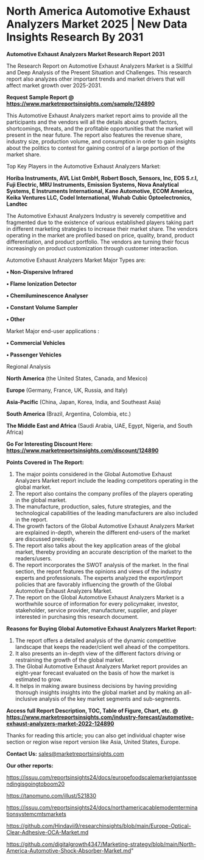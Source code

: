 # North America Automotive Exhaust Analyzers Market 2025 | New Data Insights Research By 2031

<strong>Automotive Exhaust Analyzers Market Research Report 2031</strong>

The Research Report on Automotive Exhaust Analyzers Market is a Skillful and Deep Analysis of the Present Situation and Challenges. This research report also analyzes other important trends and market drivers that will affect market growth over 2025-2031.

<strong>Request Sample Report @ <a href=https://www.marketreportsinsights.com/sample/124890>https://www.marketreportsinsights.com/sample/124890</a></strong>

This Automotive Exhaust Analyzers market report aims to provide all the participants and the vendors will all the details about growth factors, shortcomings, threats, and the profitable opportunities that the market will present in the near future. The report also features the revenue share, industry size, production volume, and consumption in order to gain insights about the politics to contest for gaining control of a large portion of the market share.

Top Key Players in the Automotive Exhaust Analyzers Market:

<strong>Horiba Instruments, AVL List GmbH, Robert Bosch, Sensors, Inc, EOS S.r.l, Fuji Electric, MRU Instruments, Emission Systems, Nova Analytical Systems, E Instruments International, Kane Automotive, ECOM America, Keika Ventures LLC, Codel International, Wuhab Cubic Optoelectronics, Landtec</strong>

The Automotive Exhaust Analyzers Industry is severely competitive and fragmented due to the existence of various established players taking part in different marketing strategies to increase their market share. The vendors operating in the market are profiled based on price, quality, brand, product differentiation, and product portfolio. The vendors are turning their focus increasingly on product customization through customer interaction.

Automotive Exhaust Analyzers Market Major Types are:

<strong>• Non-Dispersive Infrared

• Flame Ionization Detector

• Chemiluminescence Analyser

• Constant Volume Sampler

• Other</strong>

Market Major end-user applications :

<strong>• Commercial Vehicles

• Passenger Vehicles</strong>

Regional Analysis

</u><strong><b>North America</b></strong> (the United States, Canada, and Mexico)

<strong><b>Europe </b></strong>(Germany, France, UK, Russia, and Italy)

<strong><b>Asia-Pacific</b></strong> (China, Japan, Korea, India, and Southeast Asia)

<strong><b>South America</b></strong> (Brazil, Argentina, Colombia, etc.)

<strong><b>The Middle East and Africa</b></strong> (Saudi Arabia, UAE, Egypt, Nigeria, and South Africa)

<strong>Go For Interesting Discount Here: <a href=https://www.marketreportsinsights.com/discount/124890>https://www.marketreportsinsights.com/discount/124890</a></strong>

<strong>Points Covered in The Report:</strong>
<ol>
  <li>The major points considered in the Global Automotive Exhaust Analyzers Market report include the leading competitors operating in the global market.</li>
  <li>The report also contains the company profiles of the players operating in the global market.</li>
  <li>The manufacture, production, sales, future strategies, and the technological capabilities of the leading manufacturers are also included in the report.</li>
  <li>The growth factors of the Global Automotive Exhaust Analyzers Market are explained in-depth, wherein the different end-users of the market are discussed precisely.</li>
  <li>The report also talks about the key application areas of the global market, thereby providing an accurate description of the market to the readers/users.</li>
  <li>The report incorporates the SWOT analysis of the market. In the final section, the report features the opinions and views of the industry experts and professionals. The experts analyzed the export/import policies that are favorably influencing the growth of the Global Automotive Exhaust Analyzers Market.</li>
  <li>The report on the Global Automotive Exhaust Analyzers Market is a worthwhile source of information for every policymaker, investor, stakeholder, service provider, manufacturer, supplier, and player interested in purchasing this research document.</li>
</ol>
<strong>Reasons for Buying Global Automotive Exhaust Analyzers Market Report:</strong>

<ol>
  <li>The report offers a detailed analysis of the dynamic competitive landscape that keeps the reader/client well ahead of the competitors.</li>
  <li>It also presents an in-depth view of the different factors driving or restraining the growth of the global market.</li>
  <li>The Global Automotive Exhaust Analyzers Market report provides an eight-year forecast evaluated on the basis of how the market is estimated to grow.</li>
  <li>It helps in making aware business decisions by having providing thorough insights insights into the global market and by making an all-inclusive analysis of the key market segments and sub-segments.</li>
</ol>
<strong>Access full Report Description, TOC, Table of Figure, Chart, etc. @ <a href=https://www.marketreportsinsights.com/industry-forecast/automotive-exhaust-analyzers-market-2022-124890>https://www.marketreportsinsights.com/industry-forecast/automotive-exhaust-analyzers-market-2022-124890</a></strong>


Thanks for reading this article; you can also get individual chapter wise section or region wise report version like Asia, United States, Europe.

<strong>Contact Us:</strong>
sales@marketreportsinsights.com

<strong>Our other reports:</strong>

<a href=https://issuu.com/reportsinsights24/docs/europefoodscalemarketgiantsspendingisgoingtoboom20>https://issuu.com/reportsinsights24/docs/europefoodscalemarketgiantsspendingisgoingtoboom20</a>

<a href=https://tanomuno.com/illust/521830>https://tanomuno.com/illust/521830</a>

<a href=https://issuu.com/reportsinsights24/docs/northamericacablemodemterminationsystemcmtsmarkets>https://issuu.com/reportsinsights24/docs/northamericacablemodemterminationsystemcmtsmarkets</a>

<a href=https://github.com/Hindavii9/researchinsights/blob/main/Europe-Optical-Clear-Adhesive-OCA-Market.md>https://github.com/Hindavii9/researchinsights/blob/main/Europe-Optical-Clear-Adhesive-OCA-Market.md</a>

<a href=https://github.com/digitalgrowth4347/Marketing-strategy/blob/main/North-America-Automotive-Shock-Absorber-Market.md>https://github.com/digitalgrowth4347/Marketing-strategy/blob/main/North-America-Automotive-Shock-Absorber-Market.md</a>"
